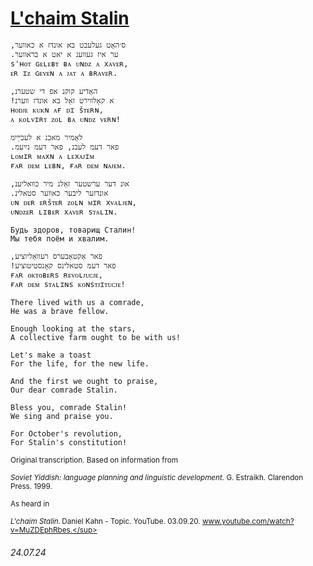 # [L'chaim Stalin](https://open.spotify.com/track/5duD5qX31jQy8UVwQYjVch)
```
,ס׳האָט געלעבט בא אונדז א כאװער
.ער איז געווענ א יאט א בראװער
s'ʜᴏᴛ ɢᴇʟᴇʙᴛ ʙᴀ ᴜɴᴅᴢ ᴀ xᴀᴠᴇʀ,
ᴇʀ ɪᴢ ɢᴇᴠᴇɴ ᴀ ᴊᴀᴛ ᴀ ʙʀᴀᴠᴇʀ.

,האָדיע קוקנ אפ די שטערנ
!א קאָלװירט זאָל בא אונדז װערנ
ʜᴏᴅᴊᴇ ᴋᴜᴋɴ ᴀғ ᴅɪ šᴛᴇʀɴ,
ᴀ ᴋᴏʟᴠɪʀᴛ ᴢᴏʟ ʙᴀ ᴜɴᴅᴢ ᴠᴇʀɴ!

לאָמיר מאכנ א לעכײַיִמ
.פאר דעמ לעבנ, פאר דעמ נײַעמ
ʟᴏᴍɪʀ ᴍᴀxɴ ᴀ ʟᴇxᴀᴊɪᴍ
ғᴀʀ ᴅᴇᴍ ʟᴇʙɴ, ғᴀʀ ᴅᴇᴍ ɴᴀᴊᴇᴍ.

,אונ דער ערשטער זאָלנ מיר כװאליענ
.אונדזער ליבער כאװער סטאלינ
ᴜɴ ᴅᴇʀ ᴇʀšᴛᴇʀ ᴢᴏʟɴ ᴍɪʀ xᴠᴀʟᴊᴇɴ,
ᴜɴᴅᴢᴇʀ ʟɪʙᴇʀ xᴀᴠᴇʀ sᴛᴀʟɪɴ.

Будь здоров, товарищ Сталин!
Мы тебя поём и хвалим.

,פאר אָקטאָבערס רעװאָליוציע
!פאר דעמ סטאלינס קאָנסטיטוציע
ғᴀʀ ᴏᴋᴛᴏʙᴇʀs ʀᴇᴠᴏʟᴊᴜᴄᴊᴇ,
ғᴀʀ ᴅᴇᴍ sᴛᴀʟɪɴs ᴋᴏɴsᴛᴊɪᴛᴜᴄᴊᴇ!
```
```
There lived with us a comrade,
He was a brave fellow.

Enough looking at the stars,
A collective farm ought to be with us!

Let's make a toast
For the life, for the new life.

And the first we ought to praise,
Our dear comrade Stalin.

Bless you, comrade Stalin!
We sing and praise you.

For October's revolution,
For Stalin's constitution!
```
<sub>Original transcription. Based on information from</sub>

<sup>*Soviet Yiddish: language planning and linguistic development.* G. Estraikh. Clarendon Press. 1999.</sup>

<sub>As heard in</sub>

<sup>*L'chaim Stalin.* Daniel Kahn - Topic. YouTube. 03.09.20. www.youtube.com/watch?v=MuZDEphRbes.</sup>
###### 24.07.24

